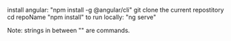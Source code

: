install angular: "npm install -g @angular/cli"
git clone the current repostitory 
cd repoName
"npm install"
to run locally: "ng serve"

Note: strings in between "" are commands.  
